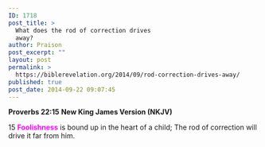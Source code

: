 ```yaml
---
ID: 1718
post_title: >
  What does the rod of correction drives
  away?
author: Praison
post_excerpt: ""
layout: post
permalink: >
  https://biblerevelation.org/2014/09/rod-correction-drives-away/
published: true
post_date: 2014-09-22 09:07:45
---
```

<strong>Proverbs 22:15</strong>
<strong> New King James Version (NKJV)</strong>

15 <span style="color: #ff00ff;"><strong>Foolishness</strong> </span>is bound up in the heart of a child;
The rod of correction will drive it far from him.